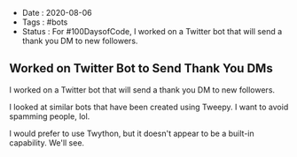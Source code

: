 - Date : 2020-08-06
- Tags : #bots
- Status : For #100DaysofCode, I worked on a Twitter bot that will send a thank you DM to new followers. 

## Worked on Twitter Bot to Send Thank You DMs

I worked on a Twitter bot that will send a thank you DM to new followers. 

I looked at similar bots that have been created using Tweepy. I want to avoid spamming people, lol.

I would prefer to use Twython, but it doesn't appear to be a built-in capability. We'll see.
